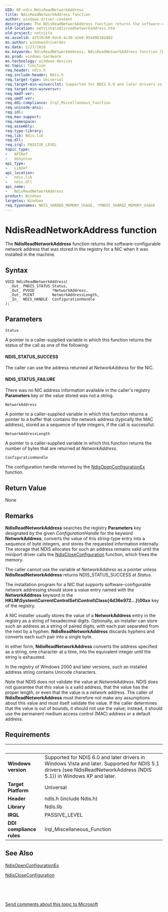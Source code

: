 ```yaml
---
UID: NF:ndis.NdisReadNetworkAddress
title: NdisReadNetworkAddress function
author: windows-driver-content
description: The NdisReadNetworkAddress function returns the software-configurable network address that was stored in the registry for a NIC when it was installed in the machine.
old-location: netvista\ndisreadnetworkaddress.htm
old-project: netvista
ms.assetid: 42519c60-6dc6-4c20-a2e8-954d9610a982
ms.author: windowsdriverdev
ms.date: 2/27/2018
ms.keywords: NdisReadNetworkAddress, NdisReadNetworkAddress function [Network Drivers Starting with Windows Vista], ndis/NdisReadNetworkAddress, ndis_configuration_ref_459fbfae-4235-4f60-9b10-02c60defc236.xml, netvista.ndisreadnetworkaddress
ms.prod: windows-hardware
ms.technology: windows-devices
ms.topic: function
req.header: ndis.h
req.include-header: Ndis.h
req.target-type: Universal
req.target-min-winverclnt: Supported for NDIS 6.0 and later drivers in Windows Vista and later. Supported for NDIS 5.1 drivers (see    NdisReadNetworkAddress (NDIS   5.1)) in Windows XP and later.
req.target-min-winversvr: 
req.kmdf-ver: 
req.umdf-ver: 
req.ddi-compliance: Irql_Miscellaneous_Function
req.unicode-ansi: 
req.idl: 
req.max-support: 
req.namespace: 
req.assembly: 
req.type-library: 
req.lib: Ndis.lib
req.dll: 
req.irql: PASSIVE_LEVEL
topic_type:
-	APIRef
-	kbSyntax
api_type:
-	LibDef
api_location:
-	ndis.lib
-	ndis.dll
api_name:
-	NdisReadNetworkAddress
product: Windows
targetos: Windows
req.typenames: NDIS_SHARED_MEMORY_USAGE, *PNDIS_SHARED_MEMORY_USAGE
---
```



# NdisReadNetworkAddress function
The 
  <b>NdisReadNetworkAddress</b> function returns the software-configurable network address that was stored in
  the registry for a NIC when it was installed in the machine.

## Syntax

````
VOID NdisReadNetworkAddress(
  _Out_ PNDIS_STATUS Status,
  _Out_ PVOID        *NetworkAddress,
  _Out_ PUINT        NetworkAddressLength,
  _In_  NDIS_HANDLE  ConfigurationHandle
);
````

## Parameters

`Status`

A pointer to a caller-supplied variable in which this function returns the status of the call as
     one of the following:
     





#### NDIS_STATUS_SUCCESS

The caller can use the address returned at 
       <i>NetworkAddress</i> for the NIC.



#### NDIS_STATUS_FAILURE

There was no NIC address information available in the caller's registry 
       <b>Parameters</b> key or the value stored was not a string.

`NetworkAddress`

A pointer to a caller-supplied variable in which this function returns a pointer to a buffer that contains the
     network address (typically the MAC address), stored as a sequence of byte integers, if the call is successful.

`NetworkAddressLength`

A pointer to a caller-supplied variable in which this function returns the number of bytes that
     are returned at 
     <i>NetworkAddress</i>.

`ConfigurationHandle`

The configuration handle returned by the 
     <a href="..\ndis\nf-ndis-ndisopenconfigurationex.md">
     NdisOpenConfigurationEx</a> function.


## Return Value

None

## Remarks

<b>NdisReadNetworkAddress</b> searches the registry 
    <b>Parameters</b> key designated by the given 
    <i>ConfigurationHandle</i> for the keyword 
    <b>NetworkAddress</b>, converts the value of this string-type entry into a sequence of byte integers, and
    stores the requested information internally. The storage that NDIS allocates for such an address remains
    valid until the miniport driver calls the 
    <a href="..\ndis\nf-ndis-ndiscloseconfiguration.md">NdisCloseConfiguration</a> function,
    which frees the memory.

The caller cannot use the variable at 
    <i>NetworkAddress</i> as a pointer unless 
    <b>NdisReadNetworkAddress</b> returns NDIS_STATUS_SUCCESS at 
    <i>Status</i>.

The installation program for a NIC that supports software-configurable network addressing should store
    a value entry named with the 
    <b>NetworkAddress</b> keyword in the 
    <b>HKLM\System\CurrentControlSet\Control\Class\{4d36e972...}\00<i>xx</i></b> key of the registry.

A NIC installer usually stores the value of a 
    <b>NetworkAddress</b> entry in the registry as a string of hexadecimal digits. Optionally, an installer
    can store such an address as a string of paired digits, with each pair separated from the next by a
    hyphen. 
    <b>NdisReadNetworkAddress</b> discards hyphens and converts each such pair into a single byte.

In either form, 
    <b>NdisReadNetworkAddress</b> converts the address specified as a string, one character at a time, into
    the equivalent integer until the string is exhausted.

In the registry of Windows 2000 and later versions, such an installed address string contains Unicode
    characters.

Note that NDIS does not validate the value at 
    <i>NetworkAddress</i>. NDIS does not guarantee that this value is a valid address, that the value has the
    proper length, or even that the value is a network address. The caller of 
    <b>NdisReadNetworkAddress</b> must therefore not make any assumptions about this value and must itself
    validate the value. If the caller determines that the value is out of bounds, it should not use the
    value; instead, it should use the permanent medium access control (MAC) address or a default address.

## Requirements
| &nbsp; | &nbsp; |
| ---- |:---- |
| **Windows version** | Supported for NDIS 6.0 and later drivers in Windows Vista and later. Supported for NDIS 5.1 drivers (see    NdisReadNetworkAddress (NDIS   5.1)) in Windows XP and later.  |
| **Target Platform** | Universal |
| **Header** | ndis.h (include Ndis.h) |
| **Library** | Ndis.lib |
| **IRQL** | PASSIVE_LEVEL |
| **DDI compliance rules** | Irql_Miscellaneous_Function |

## See Also

<a href="..\ndis\nf-ndis-ndisopenconfigurationex.md">NdisOpenConfigurationEx</a>



<a href="..\ndis\nf-ndis-ndiscloseconfiguration.md">NdisCloseConfiguration</a>



 

 

<a href="mailto:wsddocfb@microsoft.com?subject=Documentation%20feedback [netvista\netvista]:%20NdisReadNetworkAddress function%20 RELEASE:%20(2/27/2018)&amp;body=%0A%0APRIVACY STATEMENT%0A%0AWe use your feedback to improve the documentation. We don't use your email address for any other purpose, and we'll remove your email address from our system after the issue that you're reporting is fixed. While we're working to fix this issue, we might send you an email message to ask for more info. Later, we might also send you an email message to let you know that we've addressed your feedback.%0A%0AFor more info about Microsoft's privacy policy, see http://privacy.microsoft.com/en-us/default.aspx." title="Send comments about this topic to Microsoft">Send comments about this topic to Microsoft</a>